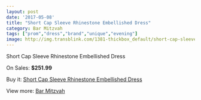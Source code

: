 ```yaml
---
layout: post
date: '2017-05-08'
title: "Short Cap Sleeve Rhinestone Embellished Dress"
category: Bar Mitzvah
tags: ["prom","dress","brand","unique","evening"]
image: http://img.transblink.com/1381-thickbox_default/short-cap-sleeve-rhinestone-embellished-dress.jpg
---
```

Short Cap Sleeve Rhinestone Embellished Dress

On Sales: **$251.99**
<a href="https://www.transblink.com/en/bar-mitzvah/416-short-cap-sleeve-rhinestone-embellished-dress.html"><amp-img layout="responsive" width="600" height="600" src="//img.transblink.com/1381-thickbox_default/short-cap-sleeve-rhinestone-embellished-dress.jpg" alt="Short Cap Sleeve Rhinestone Embellished Dress 0" /></a>
<a href="https://www.transblink.com/en/bar-mitzvah/416-short-cap-sleeve-rhinestone-embellished-dress.html"><amp-img layout="responsive" width="600" height="600" src="//img.transblink.com/1383-thickbox_default/short-cap-sleeve-rhinestone-embellished-dress.jpg" alt="Short Cap Sleeve Rhinestone Embellished Dress 1" /></a>
<a href="https://www.transblink.com/en/bar-mitzvah/416-short-cap-sleeve-rhinestone-embellished-dress.html"><amp-img layout="responsive" width="600" height="600" src="//img.transblink.com/1382-thickbox_default/short-cap-sleeve-rhinestone-embellished-dress.jpg" alt="Short Cap Sleeve Rhinestone Embellished Dress 2" /></a>

Buy it: [Short Cap Sleeve Rhinestone Embellished Dress](https://www.transblink.com/en/bar-mitzvah/416-short-cap-sleeve-rhinestone-embellished-dress.html "Short Cap Sleeve Rhinestone Embellished Dress")

View more: [Bar Mitzvah](https://www.transblink.com/en/2-bar-mitzvah "Bar Mitzvah")